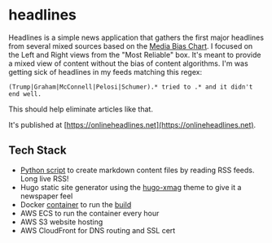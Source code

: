 # headlines

Headlines is a simple news application that gathers the first major headlines from several mixed sources based on the [Media Bias Chart](https://www.adfontesmedia.com/). I focused on the Left and Right views from the "Most Reliable" box. It's meant to provide a mixed view of content without the bias of content algorithms. I'm was getting sick of headlines in my feeds matching this regex: 
```
(Trump|Graham|McConnell|Pelosi|Schumer).* tried to .* and it didn't end well.
```

This should help eliminate articles like that.

It's published at [https://onlineheadlines.net](https://onlineheadlines.net).

## Tech Stack
* [Python script](get_feeds.py#L57) to create markdown content files by reading RSS feeds. Long live RSS!
* Hugo static site generator using the [hugo-xmag](https://themes.gohugo.io/hugo-xmag/) theme to give it a newspaper feel
* Docker [container](Dockerfile) to run the [build](build.sh)
* AWS ECS to run the container every hour
* AWS S3 website hosting
* AWS CloudFront for DNS routing and SSL cert


